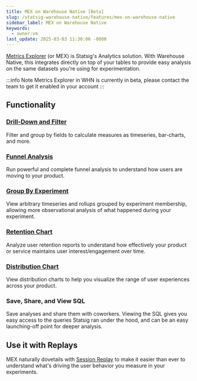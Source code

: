 ```yaml
---
title: MEX on Warehouse Native [Beta]
slug: /statsig-warehouse-native/features/mex-on-warehouse-native
sidebar_label: MEX on Warehouse Native
keywords:
  - owner:vm
last_update: 2025-03-03 11:36:06 -0800
---
```


[Metrics Explorer](/product-analytics/overview) (or MEX) is Statsig's Analytics solution. With Warehouse Native, this integrates directly on top of your tables to provide easy analysis on the same datasets you're using for experimentation.


:::info Note
Metrics Explorer in WHN is currently in beta, please contact the team to get it enabled in your account
:::

## Functionality

### [Drill-Down and Filter](/product-analytics/overview)

Filter and group by fields to calculate measures as timeseries, bar-charts, and more.

### [Funnel Analysis](/product-analytics/funnels)

Run powerful and complete funnel analysis to understand how users are moving to your product.

### [Group By Experiment](/product-analytics/drilldown#drilling-down)

View arbitrary timeseries and rollups grouped by experiment membership, allowing more observational analysis of what happened during your experiment.

### [Retention Chart](/product-analytics/drilldown#retention)

Analyze user retention reports to understand how effectively your product or service maintains user interest/engagement over time. 

### [Distribution Chart](/product-analytics/drilldown#distribution)

View distribution charts to help you visualize the range of user experiences across your product. 

### Save, Share, and View SQL

Save analyses and share them with coworkers. Viewing the SQL gives you easy access to the queries Statsig ran under the hood, and can be an easy launching-off point for deeper analysis.

## Use it with Replays

MEX naturally dovetails with [Session Replay](/session-replay/overview) to make it easier than ever to understand what's driving the user behavior you measure in your experiments.
